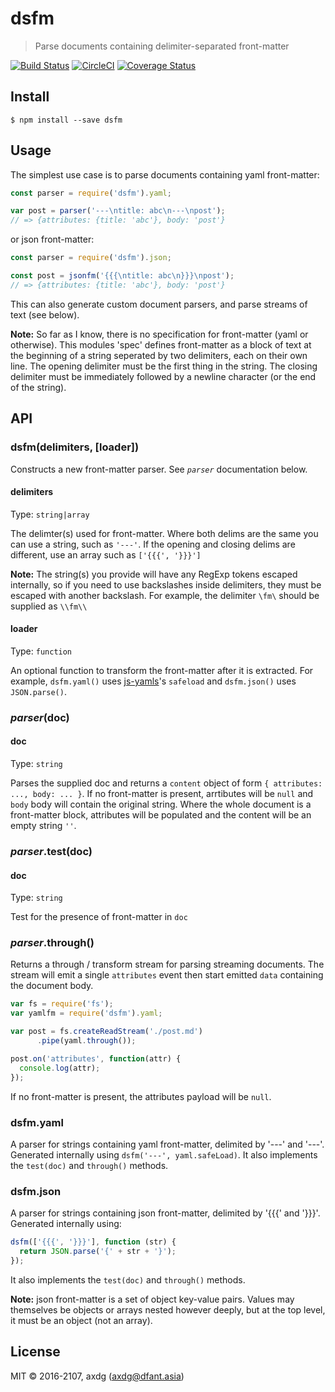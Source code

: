 # dsfm

> Parse documents containing delimiter-separated front-matter 

[![Build Status](https://travis-ci.org/axdg/dsfm.svg?branch=master)](https://travis-ci.org/axdg/dsfm) [![CircleCI](https://circleci.com/gh/axdg/dsfm.svg?style=shield)](https://circleci.com/gh/axdg/dsfm) [![Coverage Status](https://coveralls.io/repos/github/axdg/dsfm/badge.svg?branch=master)](https://coveralls.io/github/axdg/dsfm?branch=master)

## Install

```
$ npm install --save dsfm
```

## Usage

The simplest use case is to parse documents containing yaml front-matter:

```js
const parser = require('dsfm').yaml;

var post = parser('---\ntitle: abc\n---\npost');
// => {attributes: {title: 'abc'}, body: 'post'}
```

or json front-matter:

```js
const parser = require('dsfm').json;

const post = jsonfm('{{{\ntitle: abc\n}}}\npost');
// => {attributes: {title: 'abc'}, body: 'post'}
```

This can also generate custom document parsers, and parse streams of text (see below).

**Note:** So far as I know, there is no specification for front-matter (yaml or otherwise). This modules 'spec' defines front-matter as a block of text at the beginning of a string seperated by two delimiters, each on their own line. The opening delimiter must be the first thing in the string. The closing delimiter must be immediately followed by a newline character (or the end of the string).

## API

### dsfm(delimiters, [loader])

Constructs a new front-matter parser. See *`parser`* documentation below.

#### delimiters

Type: `string|array`

The delimter(s) used for front-matter. Where both delims are the same you can use a string, such as `'---'`. If the opening and closing delims are different, use an array such as `['{{{', '}}}']`

**Note:** The string(s) you provide will have any RegExp tokens escaped internally, so if you need to use backslashes inside delimiters, they must be escaped with another backslash. For example, the delimiter `\fm\` should be supplied as `\\fm\\`

#### loader

Type: `function`

An optional function to transform the front-matter after it is extracted. For example, `dsfm.yaml()` uses [js-yamls](https://github.com/nodeca/js-yaml)'s `safeload` and `dsfm.json()` uses `JSON.parse()`.

### *parser*(doc)

#### doc

Type: `string`

Parses the supplied doc and returns a `content` object of form `{ attributes: ..., body: ... }`.
If no front-matter is present, arrtibutes will be `null` and `body` body will contain the original string. Where the whole document is a front-matter block, attributes will be populated and the content will be an empty string `''`.

### *parser*.test(doc)

#### doc

Type: `string`

Test for the presence of front-matter in `doc`

### *parser*.through()

Returns a through / transform stream for parsing streaming documents. The stream will emit a single `attributes` event then start emitted `data` containing the document body.

```js
var fs = require('fs');
var yamlfm = require('dsfm').yaml;

var post = fs.createReadStream('./post.md')
      .pipe(yaml.through());

post.on('attributes', function(attr) {
  console.log(attr);
});
```

If no front-matter is present, the attributes payload will be `null`.

### dsfm.yaml

A parser for strings containing yaml front-matter, delimited by '---' and '---'. Generated internally using `dsfm('---', yaml.safeLoad)`. It also implements the `test(doc)` and `through()` methods.

### dsfm.json

A parser for strings containing json front-matter, delimited by '{{{' and '}}}'. Generated internally using:

```js
dsfm(['{{{', '}}}'], function (str) {
  return JSON.parse('{' + str + '}');
});
```

It also implements the `test(doc)` and `through()` methods.

**Note:** json front-matter is a set of object key-value pairs. Values may themselves be objects or arrays nested however deeply, but at the top level, it must be an object (not an array).

## License

MIT &copy; 2016-2107, axdg (<axdg@dfant.asia>)


